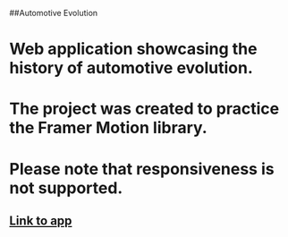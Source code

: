 ##Automotive Evolution

# Web application showcasing the history of automotive evolution. 

# The project was created to practice the Framer Motion library.

# Please note that responsiveness is not supported.

## <a href="https://p6te.github.io/Automotive-Evolution/">Link to app</a>

